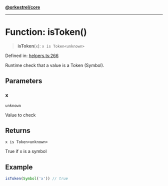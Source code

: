 [**@orkestrel/core**](../index.md)

***

# Function: isToken()

> **isToken**(`x`): `x is Token<unknown>`

Defined in: [helpers.ts:266](https://github.com/orkestrel/core/blob/ccb170966790f428093f11a71a5646a6e842dbf9/src/helpers.ts#L266)

Runtime check that a value is a Token (Symbol).

## Parameters

### x

`unknown`

Value to check

## Returns

`x is Token<unknown>`

True if x is a symbol

## Example

```ts
isToken(Symbol('x')) // true
```
